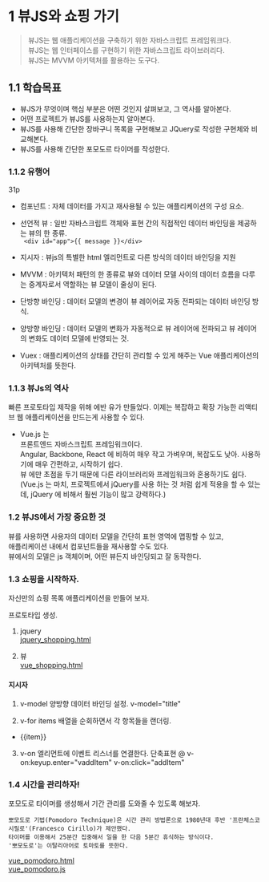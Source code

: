 
# 1 뷰JS와 쇼핑 가기

> 뷰JS는 웹 애플리케이션을 구축하기 위한 자바스크립트 프레임워크다.  
> 뷰JS는 웹 인터페이스를 구현하기 위한 자바스크립트 라이브러리다.  
> 뷰JS는 MVVM 아키텍처를 활용하는 도구다.

## 1.1 학습목표
- 뷰JS가 무엇이며 핵심 부분은 어떤 것인지 살펴보고, 그 역사를 알아본다.
- 어떤 프로젝트가 뷰JS를 사용하는지 알아본다.
- 뷰JS를 사용해 간단한 장바구니 목록을 구현해보고 JQuery로 작성한 구현체와 비교해본다.
- 뷰JS를 사용해 간단한 포모도르 타이머를 작성한다.

### 1.1.2 유행어
31p
- 컴포넌트 : 자체 데이터를 가지고 재사용될 수 있는 애플리케이션의 구성 요소.  
- 선언적 뷰 : 일반 자바스크립트 객체와 표현 간의 직접적인 데이터 바인딩을 제공하는 뷰의 한 종류.  
     ``` <div id="app">{{ message }}</div>```

- 지시자 : 뷰js의 특별한 html 엘리먼트로 다른 방식의 데이터 바인딩을 지원 
- MVVM : 아키텍처 패턴의 한 종류로 뷰와 데이터 모델 사이의 데이터 흐름을 다루는 중계자로서 역할하는 뷰 모델이 줄싱이 된다.
- 단방향 바인딩 : 데이터 모델의 변경이 뷰 레이어로 자동 전파되는 데이터 바인딩 방식.  
- 양방향 바인딩 :  데이터 모델의 변화가 자동적으로 뷰 레이어에 전파되고 뷰 레이어의 변화도 데이터 모델에 반영되는 것.
- Vuex : 애플리케이션의 상태를 간단히 관리할 수 있게 해주는 Vue 애플리케이션의 아키텍처를 뜻한다.

### 1.1.3 뷰Js의 역사
빠른 프로토타입 제작을 위해 에반 유가 만들었다. 이제는 복잡하고 확장 가능한 리액티브 웹 애플리케이션을 만드는게 사용할 수 있다.

- Vue.js 는   
프론트엔드 자바스크립트 프레임워크이다.  
Angular, Backbone, React 에 비하여 매우 작고 가벼우며, 복잡도도 낮아. 사용하기에 매우 간편하고, 시작하기 쉽다.  
뷰 에만 초점을 두기 때문에 다른 라이브러리와 프레임워크와 혼용하기도 쉽다.  
(Vue.js 는 마치, 프로젝트에서 jQuery를 사용 하는 것 처럼 쉽게 적용을 할 수 있는데, jQuery 에 비해서 훨씬 기능이 많고 강력하다.)

### 1.2 뷰JS에서 가장 중요한 것
뷰를 사용하면 사용자의 데이터 모델을 간단히 표현 영역에 맵핑할 수 있고,  
애플리케이션 내에서 컴포넌트들을 재사용할 수도 있다.  
뷰에서의 모델은 js 객체이며, 어떤 뷰든지 바인딩되고 잘 동작한다.  

### 1.3 쇼핑을 시작하자.
자신만의 쇼핑 목록 애플리케이션을 만들어 보자.

프로토타입 생성.

1. jquery  
[jquery_shopping.html](./jquery_shopping.html)  

2. 뷰  
[vue_shopping.html](./vue_shopping.html)  

#### 지시자 

1. v-model 
양방향 데이터 바인딩 설정. v-model="title"

2. v-for
items 배열을 순회하면서 각 항목들을 랜더링.

<ul>
    <li v-for="item in items">{{item}}</li>
</ul>

3. v-on
엘리먼트에 이벤트 리스너를 연결한다. 단축표현 @
v-on:keyup.enter="vaddItem"
v-on:click="addItem"


### 1.4 시간을 관리하자!

포모도로 타이머를 생성해서 기간 관리를 도와줄 수 있도록 해보자.

```
뽀모도로 기법(Pomodoro Technique)은 시간 관리 방법론으로 1980년대 후반 '프란체스코 시릴로'(Francesco Cirillo)가 제안했다.  
타이머를 이용해서 25분간 집중해서 일을 한 다음 5분간 휴식하는 방식이다.  
'뽀모도로'는 이탈리아어로 토마토를 뜻한다.
```

[vue_pomodoro.html](./vue_pomodoro.html)  
[vue_pomodoro.js](./vue_pomodoro.js)  
